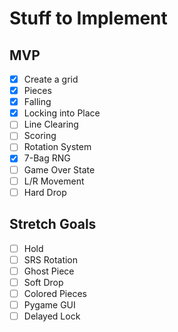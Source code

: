 # Stuff to Implement

## MVP

- [x] Create a grid
- [x] Pieces
- [X] Falling
- [x] Locking into Place
- [ ] Line Clearing
- [ ] Scoring
- [ ] Rotation System
- [x] 7-Bag RNG
- [ ] Game Over State
- [ ] L/R Movement
- [ ] Hard Drop

## Stretch Goals
- [ ] Hold
- [ ] SRS Rotation
- [ ] Ghost Piece
- [ ] Soft Drop
- [ ] Colored Pieces
- [ ] Pygame GUI
- [ ] Delayed Lock